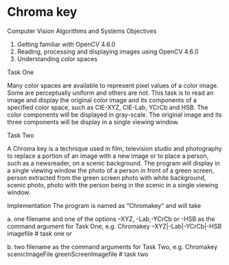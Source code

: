 # Chroma key
Computer Vision Algorithms and Systems
Objectives
1. Getting familiar with OpenCV 4.6.0
2. Reading, processing and displaying images using OpenCV 4.6.0
3. Understanding color spaces

Task One

Many color spaces are available to represent pixel values of a color image. Some are perceptually uniform and others are not. This task is to read an image and display the original color image and its components of a specified color space, such as CIE-XYZ, CIE-Lab, YCrCb and HSB. The color components will be displayed in gray-scale. The original image and its three components will be display in a single viewing window.

Task Two

A Chroma key is a technique used in film, television studio and photography to replace a portion of an image with a new image or to place a person, such as a newsreader, on a scenic background. The program will display in a single viewing window the photo of a person in front of a green screen, person extracted from the green screen photo with white background, scenic photo, photo with the person being in the scenic in a single viewing window.

Implementation
The program is named as “Chromakey” and will take
  
  a. one filename and one of the options –XYZ, -Lab,-YCrCb or -HSB as the command argument for Task One, e.g. Chromakey –XYZ|-Lab|-YCrCb|-HSB imagefile # task one or
  
  b. two filename as the command arguments for Task Two, e.g. Chromakey scenicImageFile greenScreenImagefile # task two

